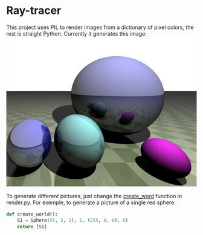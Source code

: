 Ray-tracer
==========

This project uses PIL to render images from a dictionary of pixel colors, the rest is straight Python.
Currently it generates this image:
![Ray-tracer](https://raw.githubusercontent.com/adusca/adusca.github.io/master/images/rays15.png)

To generate different pictures, just change the [create_word](https://github.com/adusca/ray-tracer/blob/master/render.py#L10-L17) function in render.py. For exemple, to generate a picture of a single red sphere:
```python
def create_world():
    S1 = Sphere((5, 3, 2), 1, (255, 0, 0), 0)
    return [S1]
```
